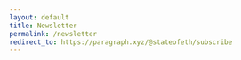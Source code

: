 ```yaml
---
layout: default
title: Newsletter
permalink: /newsletter
redirect_to: https://paragraph.xyz/@stateofeth/subscribe
---
```


